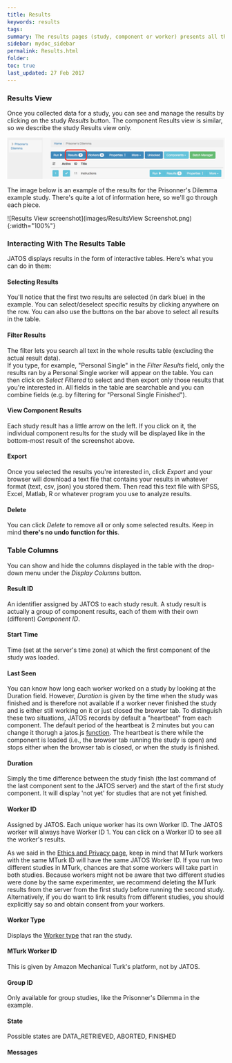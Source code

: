 ```yaml
---
title: Results
keywords: results
tags:
summary: The results pages (study, component or worker) presents all the data that were collected during the study runs, including the result data and meta data (e.g. worker ID, start time etc.). 
sidebar: mydoc_sidebar
permalink: Results.html
folder:
toc: true
last_updated: 27 Feb 2017
---
```


### Results View

Once you collected data for a study, you can see and manage the results by clicking on the study *Results* button. The component Results view is similar, so we describe the study Results view only. 

![Results Link](images/ResultsLink.png)

The image below is an example of the results for the Prisonner's Dilemma example study. There's quite a lot of information here, so we'll go through each piece.

![Results View screenshot](images/ResultsView Screenshot.png){:width="100%"}


### Interacting With The Results Table
JATOS displays results in the form of interactive tables. Here's what you can do in them:

#### Selecting Results
You'll notice that the first two results are selected (in dark blue) in the example. You can select/deselect specific results by clicking anywhere on the row. You can also use the buttons on the bar above to select all results in the table.

#### Filter Results
The filter lets you search all text in the whole results table (excluding the actual result data).  
If you type, for example, "Personal Single" in the *Filter Results* field, only the results ran by a Personal Single worker will appear on the table. You can then click on *Select Filtered* to select and then export only those results that you're interested in. All fields in the table are searchable and you can combine fields (e.g. by filtering for "Personal Single Finished"). 

#### View Component Results
Each study result has a little arrow on the left. If you click on it, the individual component results for the study will be displayed like in the bottom-most result of the screenshot above. 

#### Export 
Once you selected the results you're interested in, click *Export* and your browser will download a text file that contains your results in whatever format (text, csv, json) you stored them. Then read this text file with SPSS, Excel, Matlab, R or whatever program you use to analyze results.  

#### Delete
You can click *Delete* to remove all or only some selected results. Keep in mind **there's no undo function for this**. 


### Table Columns
You can show and hide the columns displayed in the table with the drop-down menu under the *Display Columns* button. 

#### Result ID 
An identifier assigned by JATOS to each study result. A study result is actually a group of component results, each of them with their own (different) *Component ID*. 

#### Start Time
Time (set at the server's time zone) at which the first component of the study was loaded. 

#### Last Seen
You can know how long each worker worked on a study by looking at the Duration field. However, *Duration* is given by the time when the study was finished and is therefore not available if a worker never finished the study and is either still working on it or just closed the browser tab. To distinguish these two situations, JATOS records by default a "heartbeat" from each component. The default period of the heartbeat is 2 minutes but you can change it thorugh a jatos.js [function](jatos.js-Reference.html#jatossetheartbeatperiodheartbeatperiod). The heartbeat is there while the component is loaded (i.e., the browser tab running the study is open) and stops either when the browser tab is closed, or when the study is finished.   

#### Duration
Simply the time difference between the study finish (the last command of the last component sent to the JATOS server) and the start of the first study component. It will display 'not yet' for studies that are not yet finished.  

#### Worker ID
Assigned by JATOS. Each unique worker has its own Worker ID. The JATOS worker will always have Worker ID 1. You can click on a Worker ID to see all the worker's results. 

As we said in the [Ethics and Privacy page](Data-Privacy-and-Ethics.html), keep in mind that MTurk workers with the same MTurk ID will have the same JATOS Worker ID. If you run two different studies in MTurk, chances are that some workers will take part in both studies. Because workers might not be aware that two different studies were done by the same experimenter, we recommend deleting the MTurk results from the server from the first study before running the second study. Alternatively, if you do want to link results from different studies, you should explicitly say so and obtain consent from your workers.  

#### Worker Type
Displays the [Worker type](Worker-Types.html) that ran the study. 

#### MTurk Worker ID
This is given by Amazon Mechanical Turk's platform, not by JATOS.

#### Group ID
Only available for group studies, like the Prisonner's Dilemma in the example.

#### State
Possible states are DATA_RETRIEVED, ABORTED, FINISHED 

#### Messages

